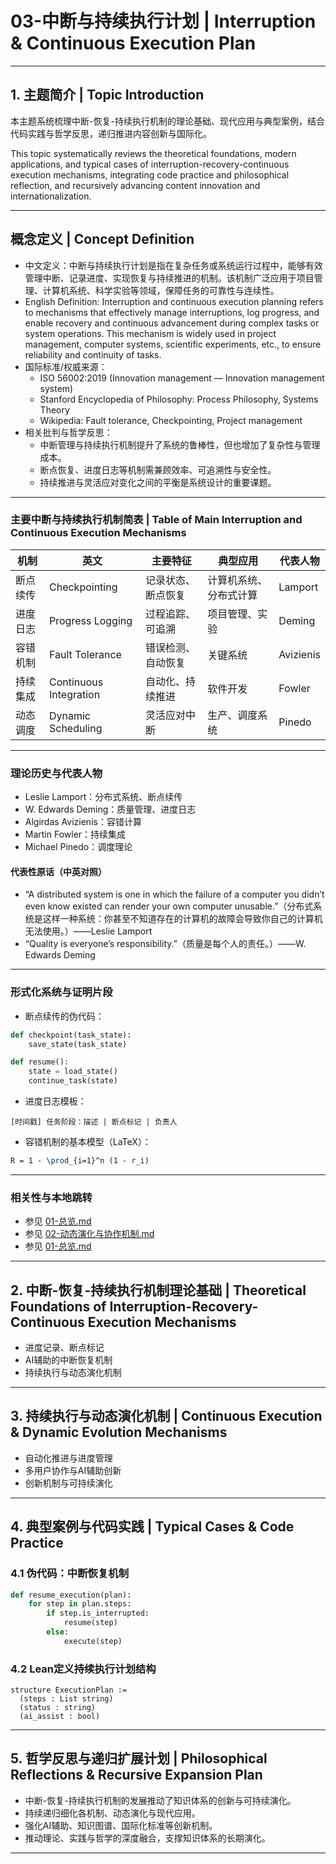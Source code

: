 # 03-中断与持续执行计划 | Interruption & Continuous Execution Plan

---

## 1. 主题简介 | Topic Introduction

本主题系统梳理中断-恢复-持续执行机制的理论基础、现代应用与典型案例，结合代码实践与哲学反思，递归推进内容创新与国际化。

This topic systematically reviews the theoretical foundations, modern applications, and typical cases of interruption-recovery-continuous execution mechanisms, integrating code practice and philosophical reflection, and recursively advancing content innovation and internationalization.

---

## 概念定义 | Concept Definition

- 中文定义：中断与持续执行计划是指在复杂任务或系统运行过程中，能够有效管理中断、记录进度、实现恢复与持续推进的机制。该机制广泛应用于项目管理、计算机系统、科学实验等领域，保障任务的可靠性与连续性。
- English Definition: Interruption and continuous execution planning refers to mechanisms that effectively manage interruptions, log progress, and enable recovery and continuous advancement during complex tasks or system operations. This mechanism is widely used in project management, computer systems, scientific experiments, etc., to ensure reliability and continuity of tasks.
- 国际标准/权威来源：
  - ISO 56002:2019 (Innovation management — Innovation management system)
  - Stanford Encyclopedia of Philosophy: Process Philosophy, Systems Theory
  - Wikipedia: Fault tolerance, Checkpointing, Project management
- 相关批判与哲学反思：
  - 中断管理与持续执行机制提升了系统的鲁棒性，但也增加了复杂性与管理成本。
  - 断点恢复、进度日志等机制需兼顾效率、可追溯性与安全性。
  - 持续推进与灵活应对变化之间的平衡是系统设计的重要课题。

---

### 主要中断与持续执行机制简表 | Table of Main Interruption and Continuous Execution Mechanisms

| 机制 | 英文 | 主要特征 | 典型应用 | 代表人物 |
|---|---|---|---|---|
| 断点续传 | Checkpointing | 记录状态、断点恢复 | 计算机系统、分布式计算 | Lamport |
| 进度日志 | Progress Logging | 过程追踪、可追溯 | 项目管理、实验 | Deming |
| 容错机制 | Fault Tolerance | 错误检测、自动恢复 | 关键系统 | Avizienis |
| 持续集成 | Continuous Integration | 自动化、持续推进 | 软件开发 | Fowler |
| 动态调度 | Dynamic Scheduling | 灵活应对中断 | 生产、调度系统 | Pinedo |

---

### 理论历史与代表人物

- Leslie Lamport：分布式系统、断点续传
- W. Edwards Deming：质量管理、进度日志
- Algirdas Avizienis：容错计算
- Martin Fowler：持续集成
- Michael Pinedo：调度理论

#### 代表性原话（中英对照）

- “A distributed system is one in which the failure of a computer you didn’t even know existed can render your own computer unusable.”（分布式系统是这样一种系统：你甚至不知道存在的计算机的故障会导致你自己的计算机无法使用。）——Leslie Lamport
- “Quality is everyone’s responsibility.”（质量是每个人的责任。）——W. Edwards Deming

---

### 形式化系统与证明片段

- 断点续传的伪代码：

```python
def checkpoint(task_state):
    save_state(task_state)

def resume():
    state = load_state()
    continue_task(state)
```

- 进度日志模板：

```text
[时间戳] 任务阶段：描述 | 断点标记 | 负责人
```

- 容错机制的基本模型（LaTeX）：

```latex
R = 1 - \prod_{i=1}^n (1 - r_i)
```

---

### 相关性与本地跳转

- 参见 [01-总览.md](./01-总览.md)
- 参见 [02-动态演化与协作机制.md](./02-动态演化与协作机制.md)
- 参见 [01-总览.md](../09-交叉学科与创新/01-总览.md)

---

## 2. 中断-恢复-持续执行机制理论基础 | Theoretical Foundations of Interruption-Recovery-Continuous Execution Mechanisms

- 进度记录、断点标记
- AI辅助的中断恢复机制
- 持续执行与动态演化机制

---

## 3. 持续执行与动态演化机制 | Continuous Execution & Dynamic Evolution Mechanisms

- 自动化推进与进度管理
- 多用户协作与AI辅助创新
- 创新机制与可持续演化

---

## 4. 典型案例与代码实践 | Typical Cases & Code Practice

### 4.1 伪代码：中断恢复机制

```python
def resume_execution(plan):
    for step in plan.steps:
        if step.is_interrupted:
            resume(step)
        else:
            execute(step)
```

### 4.2 Lean定义持续执行计划结构

```lean
structure ExecutionPlan :=
  (steps : List string)
  (status : string)
  (ai_assist : bool)
```

---

## 5. 哲学反思与递归扩展计划 | Philosophical Reflections & Recursive Expansion Plan

- 中断-恢复-持续执行机制的发展推动了知识体系的创新与可持续演化。
- 持续递归细化各机制、动态演化与现代应用。
- 强化AI辅助、知识图谱、国际化标准等创新机制。
- 推动理论、实践与哲学的深度融合，支撑知识体系的长期演化。

---
